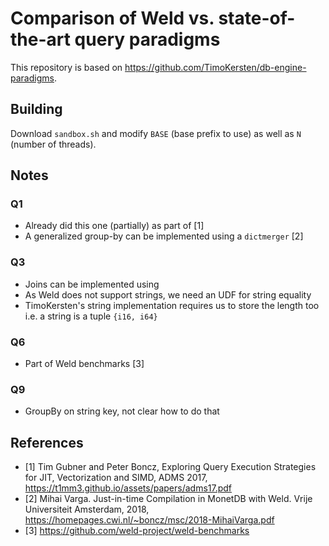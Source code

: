 # Comparison of Weld vs. state-of-the-art query paradigms

This repository is based on https://github.com/TimoKersten/db-engine-paradigms.

## Building

Download `sandbox.sh` and modify `BASE` (base prefix to use) as well as `N` (number of threads).

## Notes
### Q1
* Already did this one (partially) as part of [1]
* A generalized group-by can be implemented using a `dictmerger` [2]

### Q3
 * Joins can be implemented using 
 * As Weld does not support strings, we need an UDF for string equality
 * TimoKersten's string implementation requires us to store the length too i.e. a string is a tuple `{i16, i64}`

### Q6
 * Part of Weld benchmarks [3]

### Q9
 * GroupBy on string key, not clear how to do that

## References
* [1] Tim Gubner and Peter Boncz, Exploring Query Execution Strategies for JIT, Vectorization and SIMD, ADMS 2017, https://t1mm3.github.io/assets/papers/adms17.pdf
* [2] Mihai Varga. Just-in-time Compilation in MonetDB with Weld. Vrije Universiteit Amsterdam, 2018, https://homepages.cwi.nl/~boncz/msc/2018-MihaiVarga.pdf
* [3] https://github.com/weld-project/weld-benchmarks